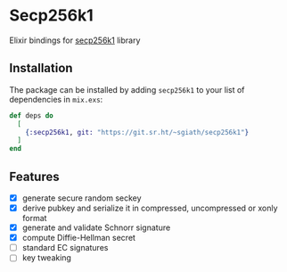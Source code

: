 # Secp256k1

Elixir bindings for [secp256k1](https://github.com/bitcoin-core/secp256k1) library

## Installation

The package can be installed by adding `secp256k1` to your list of dependencies in `mix.exs`:

```elixir
def deps do
  [
    {:secp256k1, git: "https://git.sr.ht/~sgiath/secp256k1"}
  ]
end
```

## Features

- [x] generate secure random seckey
- [x] derive pubkey and serialize it in compressed, uncompressed or xonly format
- [x] generate and validate Schnorr signature
- [x] compute Diffie-Hellman secret
- [ ] standard EC signatures
- [ ] key tweaking
